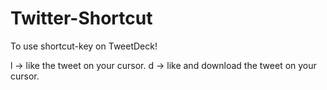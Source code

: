 # Twitter-Shortcut

To use shortcut-key on TweetDeck!

l -> like the tweet on your cursor.
d -> like and download the tweet on your cursor.
